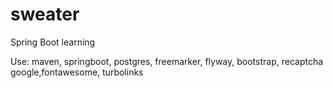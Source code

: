 # sweater
Spring Boot learning

Use:
maven, springboot, postgres, freemarker, flyway, bootstrap, recaptcha google,fontawesome, turbolinks

